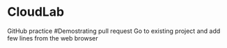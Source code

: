 # CloudLab
GitHub practice
#Demostrating pull request
Go to existing project and add few lines from the web browser
